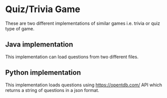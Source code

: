 # Quiz/Trivia Game
These are two different implementations of similar games i.e. trivia or quiz type of game.
## Java implementation
This implementation can load questions from two different files.
## Python implementation
This implementation loads questions using https://opentdb.com/ API which returns a string of questions in a json format.
